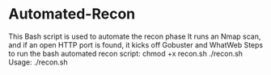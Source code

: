 # Automated-Recon

This Bash script is used to automate the recon phase  It runs an Nmap scan, and if an open HTTP port is found, it kicks off Gobuster and WhatWeb
Steps to run the bash automated recon script:
chmod +x recon.sh
./recon.sh
Usage: ./recon.sh <IP>

